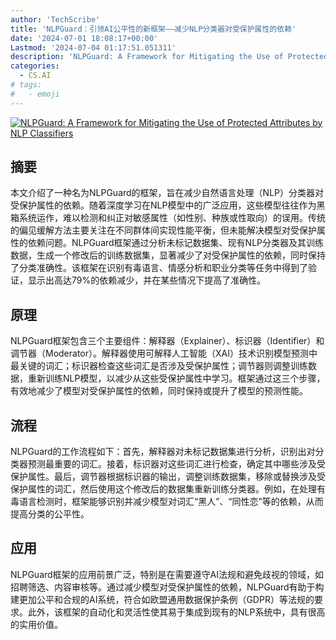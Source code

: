 ```yaml
---
author: 'TechScribe'
title: 'NLPGuard：引领AI公平性的新框架——减少NLP分类器对受保护属性的依赖'
date: '2024-07-01 18:08:17+00:00'
Lastmod: '2024-07-04 01:17:51.051311'
description: 'NLPGuard: A Framework for Mitigating the Use of Protected Attributes by NLP Classifiers'
categories:
  - CS.AI
# tags:
#   - emoji
---
```


[![NLPGuard: A Framework for Mitigating the Use of Protected Attributes by NLP Classifiers](https://arxiv-research-1301205113.cos.ap-guangzhou.myqcloud.com/images/2407.01697v1.pdf_0.jpg)](https://arxiv.org/abs/2407.01697v1)

## 摘要

本文介绍了一种名为NLPGuard的框架，旨在减少自然语言处理（NLP）分类器对受保护属性的依赖。随着深度学习在NLP模型中的广泛应用，这些模型往往作为黑箱系统运作，难以检测和纠正对敏感属性（如性别、种族或性取向）的误用。传统的偏见缓解方法主要关注在不同群体间实现性能平衡，但未能解决模型对受保护属性的依赖问题。NLPGuard框架通过分析未标记数据集、现有NLP分类器及其训练数据，生成一个修改后的训练数据集，显著减少了对受保护属性的依赖，同时保持了分类准确性。该框架在识别有毒语言、情感分析和职业分类等任务中得到了验证，显示出高达79%的依赖减少，并在某些情况下提高了准确性。<!--more-->

## 原理

NLPGuard框架包含三个主要组件：解释器（Explainer）、标识器（Identifier）和调节器（Moderator）。解释器使用可解释人工智能（XAI）技术识别模型预测中最关键的词汇；标识器检查这些词汇是否涉及受保护属性；调节器则调整训练数据，重新训练NLP模型，以减少从这些受保护属性中学习。框架通过这三个步骤，有效地减少了模型对受保护属性的依赖，同时保持或提升了模型的预测性能。

## 流程

NLPGuard的工作流程如下：首先，解释器对未标记数据集进行分析，识别出对分类器预测最重要的词汇。接着，标识器对这些词汇进行检查，确定其中哪些涉及受保护属性。最后，调节器根据标识器的输出，调整训练数据集，移除或替换涉及受保护属性的词汇，然后使用这个修改后的数据集重新训练分类器。例如，在处理有毒语言检测时，框架能够识别并减少模型对词汇“黑人”、“同性恋”等的依赖，从而提高分类的公平性。

## 应用

NLPGuard框架的应用前景广泛，特别是在需要遵守AI法规和避免歧视的领域，如招聘筛选、内容审核等。通过减少模型对受保护属性的依赖，NLPGuard有助于构建更加公平和合规的AI系统，符合如欧盟通用数据保护条例（GDPR）等法规的要求。此外，该框架的自动化和灵活性使其易于集成到现有的NLP系统中，具有很高的实用价值。